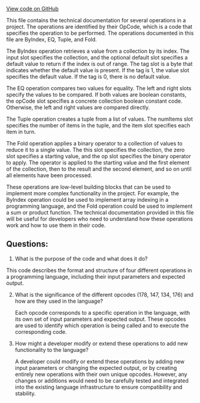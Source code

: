 [View code on GitHub](sigmastate-interpreterhttps://github.com/ScorexFoundation/sigmastate-interpreter/docs/spec/generated/ergotree_serialization.tex)

This file contains the technical documentation for several operations in a project. The operations are identified by their OpCode, which is a code that specifies the operation to be performed. The operations documented in this file are ByIndex, EQ, Tuple, and Fold.

The ByIndex operation retrieves a value from a collection by its index. The input slot specifies the collection, and the optional default slot specifies a default value to return if the index is out of range. The tag slot is a byte that indicates whether the default value is present. If the tag is 1, the value slot specifies the default value. If the tag is 0, there is no default value.

The EQ operation compares two values for equality. The left and right slots specify the values to be compared. If both values are boolean constants, the opCode slot specifies a concrete collection boolean constant code. Otherwise, the left and right values are compared directly.

The Tuple operation creates a tuple from a list of values. The numItems slot specifies the number of items in the tuple, and the item slot specifies each item in turn.

The Fold operation applies a binary operator to a collection of values to reduce it to a single value. The this slot specifies the collection, the zero slot specifies a starting value, and the op slot specifies the binary operator to apply. The operator is applied to the starting value and the first element of the collection, then to the result and the second element, and so on until all elements have been processed.

These operations are low-level building blocks that can be used to implement more complex functionality in the project. For example, the ByIndex operation could be used to implement array indexing in a programming language, and the Fold operation could be used to implement a sum or product function. The technical documentation provided in this file will be useful for developers who need to understand how these operations work and how to use them in their code.
## Questions: 
 1. What is the purpose of the code and what does it do?
   
   This code describes the format and structure of four different operations in a programming language, including their input parameters and expected output.

2. What is the significance of the different opcodes (178, 147, 134, 176) and how are they used in the language?
   
   Each opcode corresponds to a specific operation in the language, with its own set of input parameters and expected output. These opcodes are used to identify which operation is being called and to execute the corresponding code.

3. How might a developer modify or extend these operations to add new functionality to the language?
   
   A developer could modify or extend these operations by adding new input parameters or changing the expected output, or by creating entirely new operations with their own unique opcodes. However, any changes or additions would need to be carefully tested and integrated into the existing language infrastructure to ensure compatibility and stability.